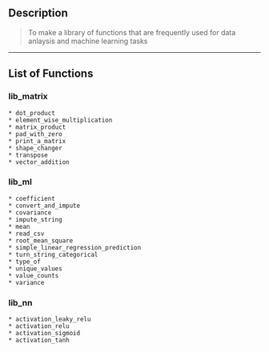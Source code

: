 ## Description
> To make a library of functions that are frequently used for data anlaysis and machine learning tasks

---
## List of Functions
### lib_matrix

    * dot_product
    * element_wise_multiplication
    * matrix_product
    * pad_with_zero
    * print_a_matrix
    * shape_changer
    * transpose
    * vector_addition
### lib_ml

    * coefficient
    * convert_and_impute
    * covariance
    * impute_string
    * mean
    * read_csv
    * root_mean_square
    * simple_linear_regression_prediction
    * turn_string_categorical
    * type_of
    * unique_values
    * value_counts
    * variance
### lib_nn
    * activation_leaky_relu
    * activation_relu
    * activation_sigmoid
    * activation_tanh